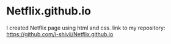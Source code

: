 # Netflix.github.io

I created Netflix page using html and css.
link to my repository: https://github.com/i-shivii/Netflix.github.io
